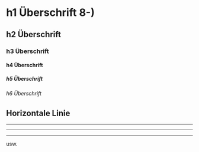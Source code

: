
# h1 Überschrift 8-)
## h2 Überschrift
### h3 Überschrift
#### h4 Überschrift
##### h5 Überschrift
###### h6 Überschrift


## Horizontale Linie

___

---

***

usw. 